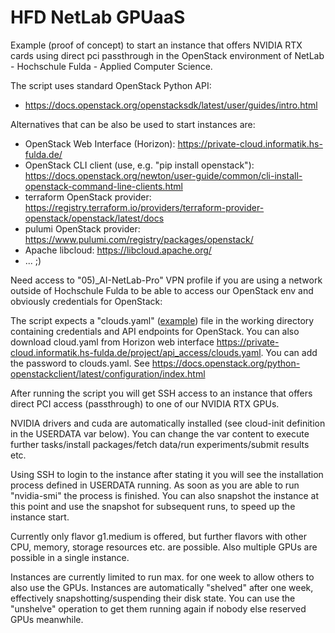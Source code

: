 # HFD NetLab GPUaaS

Example (proof of concept) to start an instance that offers NVIDIA RTX cards using direct pci passthrough in the OpenStack environment of NetLab - Hochschule Fulda - Applied Computer Science.

The script uses standard OpenStack Python API:
- https://docs.openstack.org/openstacksdk/latest/user/guides/intro.html

Alternatives that can be also be used to start instances are:
- OpenStack Web Interface (Horizon): https://private-cloud.informatik.hs-fulda.de/
- OpenStack CLI client (use, e.g. "pip install openstack"): https://docs.openstack.org/newton/user-guide/common/cli-install-openstack-command-line-clients.html
- terraform OpenStack provider: https://registry.terraform.io/providers/terraform-provider-openstack/openstack/latest/docs
- pulumi OpenStack provider: https://www.pulumi.com/registry/packages/openstack/
- Apache libcloud: https://libcloud.apache.org/
- ... ;)

Need access to "05)_AI-NetLab-Pro" VPN profile if you are using a network outside of Hochschule Fulda to be able to access our OpenStack env and obviously credentials for OpenStack:

The script expects a "clouds.yaml" ([example](https://raw.githubusercontent.com/srieger1/hfd-netlab-openstack-gpuaas/main/cloud.yaml)) file in the working directory containing credentials and API endpoints for OpenStack. You can also download cloud.yaml from Horizon web interface https://private-cloud.informatik.hs-fulda.de/project/api_access/clouds.yaml. You can add the password to clouds.yaml. See https://docs.openstack.org/python-openstackclient/latest/configuration/index.html


After running the script you will get SSH access to an instance that offers direct PCI access (passthrough) to one of our NVIDIA RTX GPUs.

NVIDIA drivers and cuda are automatically installed (see cloud-init definition in the USERDATA var below). You can change the var content to execute further tasks/install packages/fetch data/run experiments/submit results etc.

Using SSH to login to the instance after stating it you will see the installation process defined in USERDATA running. As soon as you are able to run "nvidia-smi" the process is finished. You can also snapshot the instance at this point and use the snapshot for subsequent runs, to speed up the instance start.

Currently only flavor g1.medium is offered, but further flavors with other CPU, memory, storage resources etc. are possible. Also multiple GPUs are possible in a single instance.

Instances are currently limited to run max. for one week to allow others to also use the GPUs. Instances are automatically "shelved" after one week, effectively snapshotting/suspending their disk state. You can use the "unshelve" operation to get them running again if nobody else reserved GPUs meanwhile.